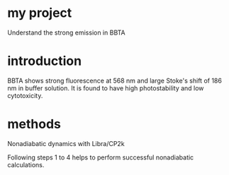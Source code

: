 # my project
Understand the strong emission in BBTA

# introduction
BBTA shows strong fluorescence at 568 nm and large Stoke's shift of 186 nm in buffer solution. It is found to have high photostability and low cytotoxicity.

# methods
Nonadiabatic dynamics with Libra/CP2k

Following steps 1 to 4 helps to perform successful nonadiabatic calculations. 

